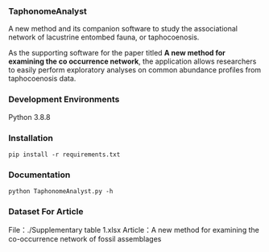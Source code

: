 ### TaphonomeAnalyst

A new method and its companion software to study the associational network of lacustrine entombed fauna, or taphocoenosis.  

As the supporting software for the paper titled **A new method for examining the co occurrence network**,  the application allows researchers to easily perform exploratory analyses on common abundance profiles from taphocoenosis data. 


### Development Environments

Python 3.8.8

### Installation

`pip install -r requirements.txt`

### Documentation

`python TaphonomeAnalyst.py -h`

### Dataset For Article

File：./Supplementary table 1.xlsx
Article：A new method for examining the co-occurrence network of fossil assemblages
